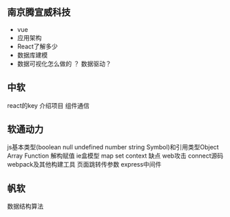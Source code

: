 ## 南京腾宣威科技
- vue 
- 应用架构
- React了解多少
- 数据库建模
- 数据可视化怎么做的 ？ 数据驱动？

## 中软
react的key
介绍项目
组件通信

## 软通动力
js基本类型(boolean null undefined number string Symbol)和引用类型Object Array Function
解构赋值
ie盒模型
map set 
context 缺点
web攻击
connect源码
webpack及其他构建工具
页面跳转传参数
express中间件

## 帆软
数据结构算法

